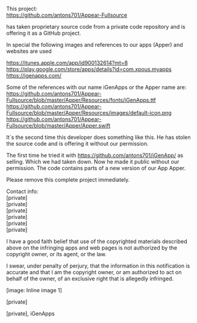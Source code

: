 This project:  
https://github.com/antons701/Appear-Fullsource

has taken proprietary source code from a private code repository and is
offering it as a GitHub project.

In special the following images and references to our apps (Apper) and
websites are used

https://itunes.apple.com/app/id900132614?mt=8  
https://play.google.com/store/apps/details?id=com.xpous.myapps  
https://igenapps.com/  

Some of the references with our name iGenApps or the Apper name are:  
https://github.com/antons701/Appear-Fullsource/blob/master/Apper/Resources/fonts/iGenApps.ttf  
https://github.com/antons701/Appear-Fullsource/blob/master/Apper/Resources/images/default-icon.png  
https://github.com/antons701/Appear-Fullsource/blob/master/Apper/Apper.swift  

It´s the second time this developer does something like this. He has stolen
the source code and is offering it without our permission.

The first time he tried it with https://github.com/antons701/iGenApp/ as
selling. Which we had taken down. Now he made it public without our
permission. The code contains parts of a new version of our App Apper.

Please remove this complete project immediately.

Contact info:  
[private]  
[private]  
[private]  
[private]  
[private]  
[private]  

I have a good faith belief that use of the copyrighted materials described
above on the infringing apps and web pages is not authorized by the
copyright owner, or its agent, or the law.

I swear, under penalty of perjury, that the information in this
notification is accurate and that I am the copyright owner, or am
authorized to act on behalf of the owner, of an exclusive right that is
allegedly infringed.

[image: Inline image 1]

[private]  

[private], iGenApps
